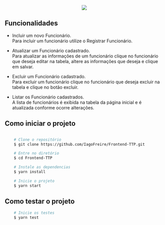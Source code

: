 <p align="center">
  <img src="https://ik.imagekit.io/zzhhu7ybcwb/imagem_2021-10-17_185539_tWhJ8gfku.png"/>
</p>

## Funcionalidades

- Incluir um novo Funcionário. <br />
Para incluir um funcionário utilize o Registrar Funcionário.

- Atualizar um Funcionário cadastrado. <br />
Para atualizar as informações de um funcionário clique no funcionário que deseja editar na tabela, altere as informações que deseja e clique em salvar.

- Excluir um Funcionário cadastrado. <br />
Para excluir um funcionário clique no funcionário que deseja excluir na tabela e clique no botão excluir.

- Listar os Funcionário cadastrados. <br />
A lista de funcionários é exibida na tabela da página inicial e é atualizada conforme ocorre alterações.

## Como iniciar o projeto

```bash

    # Clone o repositório
    $ git clone https://github.com/IagoFreire/Frontend-TTP.git

    # Entre no diretório
    $ cd Frontend-TTP

    # Instale as dependencias
    $ yarn install

    # Inicie o projeto
    $ yarn start
```

## Como testar o projeto

```bash
    # Inicie os testes
    $ yarn test
```



